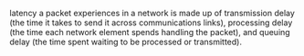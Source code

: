 latency a packet experiences in a network is made up of transmission delay (the time it takes
to send it across communications links), processing delay (the time each network element spends
handling the packet), and queuing delay (the time spent waiting to be processed or transmitted). 

